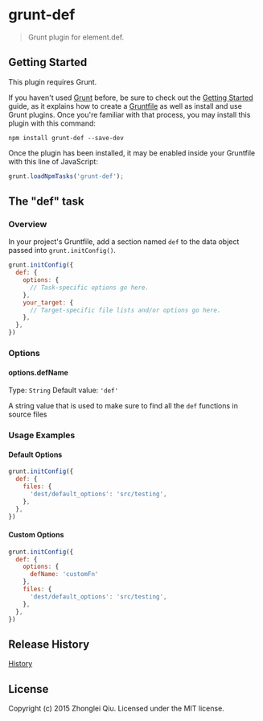 # grunt-def

> Grunt plugin for element.def.

## Getting Started
This plugin requires Grunt.

If you haven't used [Grunt](http://gruntjs.com/) before, be sure to check out the [Getting Started](http://gruntjs.com/getting-started) guide, as it explains how to create a [Gruntfile](http://gruntjs.com/sample-gruntfile) as well as install and use Grunt plugins. Once you're familiar with that process, you may install this plugin with this command:

```shell
npm install grunt-def --save-dev
```

Once the plugin has been installed, it may be enabled inside your Gruntfile with this line of JavaScript:

```js
grunt.loadNpmTasks('grunt-def');
```

## The "def" task

### Overview
In your project's Gruntfile, add a section named `def` to the data object passed into `grunt.initConfig()`.

```js
grunt.initConfig({
  def: {
    options: {
      // Task-specific options go here.
    },
    your_target: {
      // Target-specific file lists and/or options go here.
    },
  },
})
```

### Options

#### options.defName
Type: `String`
Default value: `'def'`

A string value that is used to make sure to find all the `def` functions in source files

### Usage Examples

#### Default Options

```js
grunt.initConfig({
  def: {
    files: {
      'dest/default_options': 'src/testing',
    },
  },
})
```

#### Custom Options

```js
grunt.initConfig({
  def: {
    options: {
      defName: 'customFn'
    },
    files: {
      'dest/default_options': 'src/testing',
    },
  },
})
```

## Release History

[History](CHANGELOG.md)

## License
Copyright (c) 2015 Zhonglei Qiu. Licensed under the MIT license.
